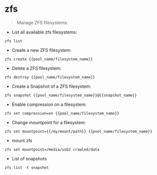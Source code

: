 # zfs

> Manage ZFS filesystems.

- List all available zfs filesystems:

`zfs list`

- Create a new ZFS filesystem:

`zfs create {{pool_name/filesystem_name}}`

- Delete a ZFS filesystem:

`zfs destroy {{pool_name/filesystem_name}}`

- Create a Snapshot of a ZFS filesystem:

`zfs snapshot {{pool_name/filesystem_name}}@{{snapshot_name}}`

- Enable compression on a filesystem:

`zfs set compression=on {{pool_name/filesystem_name}}`

- Change mountpoint for a filesystem:

`zfs set mountpoint={{/my/mount/path}} {{pool_name/filesystem_name}}`
- mount zfs

`zfs set mountpoint=/media/usb2 crawled/data`


- List of snapshots

`zfs list -t snapshot`


